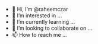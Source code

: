 - 👋 Hi, I’m @raheemczar
- 👀 I’m interested in ...
- 🌱 I’m currently learning ...
- 💞️ I’m looking to collaborate on ...
- 📫 How to reach me ...

<!---
raheemczar/raheemczar is a ✨ special ✨ repository because its `README.md` (this file) appears on your GitHub profile.
You can click the Preview link to take a look at your changes.
--->
